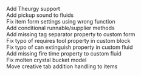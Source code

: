 Add Theurgy support  
Add pickup sound to fluids  
Fix item form settings using wrong function  
Add conditional runnable/supplier methods  
Add missing tag separator property to custom form  
Fix typo of requires tool property in custom block  
Fix typo of can extinguish property in custom fluid  
Add missing fire time property to custom fluid  
Fix molten crystal bucket model  
Move creative tab addition handling to items 
